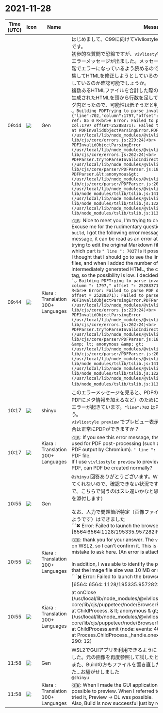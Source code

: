 # 2021-11-28

|Time (UTC)|Icon|Name|Message|
|---|---|---|---|
|09:44|![](https://avatars.slack-edge.com/2021-11-28/2760484838823_4e3ce5c4a1c8bdf8d04e_72.png)|Gen|はじめまして、C99に向けてVivliostyleでPDF作成しようとしているところです。<br>初歩的な質問で恐縮ですが、`vivliostyle build` を実行したところ、下記のエラーメッセージが出ました。メッセージ通りに取ると、HTML→PDFの段階でエラーになっているよう読めるので、元になるMarkdownファイルを編集してHTMLを修正しようとしているのですが、`"line":702`はどの部分を指しているのか確認可能でしょうか。<br>複数あるHTMLファイルを合計した際の行を見に行けばいいかと考え、中間生成されたHTMLを頭から行数を足していったところ、該当部分はheadタグ内だったので、可能性は低そうだと判断しました。<br>```◡ Building PDFTrying to parse invalid object: {"line":702,"column":1797,"offset":25288371})<br>Invalid object ref: 85 0 R<br>✖ Error: Failed to parse PDF document (line:702 col:1797 offset=25288371): Failed to parse invalid PDF object<br>    at PDFInvalidObjectParsingError.PDFParsingError [as constructor] (/usr/local/lib/node_modules/@vivliostyle/cli/node_modules/pdf-lib/cjs/core/errors.js:229:24)<br>    at new PDFInvalidObjectParsingError (/usr/local/lib/node_modules/@vivliostyle/cli/node_modules/pdf-lib/cjs/core/errors.js:262:24)<br>    at PDFParser.tryToParseInvalidIndirectObject (/usr/local/lib/node_modules/@vivliostyle/cli/node_modules/pdf-lib/cjs/core/parser/PDFParser.js:181:19)<br>    at PDFParser.&lt;anonymous&gt; (/usr/local/lib/node_modules/@vivliostyle/cli/node_modules/pdf-lib/cjs/core/parser/PDFParser.js:209:30)<br>    at step (/usr/local/lib/node_modules/@vivliostyle/cli/node_modules/pdf-lib/node_modules/tslib/tslib.js:141:27)<br>    at Object.throw (/usr/local/lib/node_modules/@vivliostyle/cli/node_modules/pdf-lib/node_modules/tslib/tslib.js:122:57)<br>    at rejected (/usr/local/lib/node_modules/@vivliostyle/cli/node_modules/pdf-lib/node_modules/tslib/tslib.js:113:69)```|
|09:44|![](https://avatars.slack-edge.com/2021-08-02/2324149410423_2aa7423c4133ecb9f168_72.png)|Kiara : Translation 100+ Languages|🇬🇧: Nice to meet you, I'm trying to create a PDF in Vivliostyle for C99.<br>Excuse me for the rudimentary question, but when I ran `vivliostyle build`, I got the following error message: If you take it according to the message, it can be read as an error at the stage of HTML → PDF, so I am trying to edit the original Markdown file and correct the HTML, but which part is `" line ": 702`? Is it possible to confirm that it points to?<br>I thought that I should go to see the line when summing multiple HTML files, and when I added the number of lines from the beginning of the intermediately generated HTML, the corresponding part was in the head tag, so the possibility is low. I decided so.<br>`` `◡ Building PDFTrying to parse invalid object: {"line ": 702," column ": 1797," offset ": 25288371})<br>Invalid object ref: 85 0 R<br>✖ Error: Failed to parse PDF document (line: 702 col: 1797 offset = 25288371): Failed to parse invalid PDF object<br>    at PDFInvalidObjectParsingError.PDFParsingError [as constructor] (/usr/local/lib/node_modules/@vivliostyle/cli/node_modules/pdf-lib/cjs/core/errors.js:229:24)<br>    at new PDFInvalidObjectParsingError (/usr/local/lib/node_modules/@vivliostyle/cli/node_modules/pdf-lib/cjs/core/errors.js:262:24)<br>    at PDFParser.tryToParseInvalidIndirectObject (/usr/local/lib/node_modules/@vivliostyle/cli/node_modules/pdf-lib/cjs/core/parser/PDFParser.js:181:19)<br>    at PDFParser. &amp; lt; anonymous &amp; gt; (/usr/local/lib/node_modules/@vivliostyle/cli/node_modules/pdf-lib/cjs/core/parser/PDFParser.js:209:30)<br>    at step (/usr/local/lib/node_modules/@vivliostyle/cli/node_modules/pdf-lib/node_modules/tslib/tslib.js:141:27)<br>    at Object.throw (/usr/local/lib/node_modules/@vivliostyle/cli/node_modules/pdf-lib/node_modules/tslib/tslib.js:122:57)<br>    at rejected (/usr/local/lib/node_modules/@vivliostyle/cli/node_modules/pdf-lib/node_modules/tslib/tslib.js:113:69) `` `|
|10:17|![](https://avatars.slack-edge.com/2018-04-27/354445776386_e258f5ed5ba887b08668_72.jpg)|shinyu|このエラーメッセージを見ると、PDFの後処理（Chromiumで出力されたPDFにメタ情報を加えるなど）のために使われているライブラリ pdf-lib でエラーが起きています。`"line":702` はPDFファイルの中の問題箇所でしょう。<br>`vivliostyle preview` でプレビュー表示してそこから印刷→PDF保存した場合は正常にPDFができますか？|
|10:17|![](https://avatars.slack-edge.com/2021-08-02/2324149410423_2aa7423c4133ecb9f168_72.png)|Kiara : Translation 100+ Languages|🇬🇧: If you see this error message, there is an error in the library pdf-lib used for PDF post-processing (such as adding meta information to the PDF output by Chromium). `" line ": 702` is probably the problem in the PDF file.<br>If I use `vivliostyle preview` to preview and print from there → save as PDF, can PDF be created normally?|
|10:55|![](https://avatars.slack-edge.com/2021-11-28/2760484838823_4e3ce5c4a1c8bdf8d04e_72.png)|Gen|`@shinyu` 回答ありがとうございます。WSL2で`vivliostyle preview` が動いてくれないので、確認できない状況です。こちらはPuppeteerのエラーなので、こちらで伺うのはスレ違いかなと思っております。（参考までにエラーを添付します）<br><br>なお、人力で問題箇所特定（画像ファイルサイズが10MB以上で大きすぎたようです）はできました<br>```✖ Error: Failed to launch the browser process!<br>[6564:6564:1128/195335.957282:FATAL:<http://gtk_compat.cc|gtk_compat.cc>(45)] Check failed: !check || library. <br>#0 0x55f656c47f49 base::debug::CollectStackTrace()<br>#1 0x55f656bb1933 base::debug::StackTrace::StackTrace()<br>#2 0x55f656bc5500 logging::LogMessage::~LogMessage()<br>#3 0x55f656bc604e logging::LogMessage::~LogMessage()<br>#4 0x55f659c7cc6c gtk::(anonymous namespace)::LoadGtkImpl()<br>#5 0x55f659c7c90b gtk::LoadGtk()<br>#6 0x55f659c778ac gtk::GtkUi::GtkUi()<br>#7 0x55f659c7771b BuildGtkUi()<br>#8 0x55f659b73268 ChromeBrowserMainExtraPartsViewsLinux::ToolkitInitialized()<br>#9 0x55f6567d0f59 ChromeBrowserMainParts::ToolkitInitialized()<br>#10 0x55f6548a8133 content::BrowserMainLoop::InitializeToolkit()<br>#11 0x55f6548a8acd content::BrowserMainRunnerImpl::Initialize()<br>#12 0x55f6548a4bdb content::BrowserMain()<br>#13 0x55f65676246a content::ContentMainRunnerImpl::RunBrowser()<br>#14 0x55f656761fdd content::ContentMainRunnerImpl::Run()<br>#15 0x55f65675f7cb content::RunContentProcess()<br>#16 0x55f6567600cd content::ContentMain()<br>#17 0x55f6535d2b11 ChromeMain<br>#18 0x7ff3a838a0b3 __libc_start_main<br>#19 0x55f6535d292a _start<br><br>[1128/195336.069255:ERROR:<http://file_io_posix.cc|file_io_posix.cc>(144)] open /sys/devices/system/cpu/cpu0/cpufreq/scaling_cur_freq: No such file or directory (2)<br>[1128/195336.069325:ERROR:<http://file_io_posix.cc|file_io_posix.cc>(144)] open /sys/devices/system/cpu/cpu0/cpufreq/scaling_max_freq: No such file or directory (2)<br>Received signal 6<br>#0 0x55f656c47f49 base::debug::CollectStackTrace()<br>#1 0x55f656bb1933 base::debug::StackTrace::StackTrace()<br>#2 0x55f656c47a21 base::debug::(anonymous namespace)::StackDumpSignalHandler()<br>#3 0x7ff3a945d3c0 (/usr/lib/x86_64-linux-gnu/libpthread-2.31.so+0x153bf)<br>#4 0x7ff3a83a918b gsignal<br>#5 0x7ff3a8388859 abort<br>#6 0x55f656c46cb5 base::debug::BreakDebugger()<br>#7 0x55f656bc5927 logging::LogMessage::~LogMessage()<br>#8 0x55f656bc604e logging::LogMessage::~LogMessage()<br>#9 0x55f659c7cc6c gtk::(anonymous namespace)::LoadGtkImpl()<br>#10 0x55f659c7c90b gtk::LoadGtk()<br>#11 0x55f659c778ac gtk::GtkUi::GtkUi()<br>#12 0x55f659c7771b BuildGtkUi()<br>#13 0x55f659b73268 ChromeBrowserMainExtraPartsViewsLinux::ToolkitInitialized()<br>#14 0x55f6567d0f59 ChromeBrowserMainParts::ToolkitInitialized()<br>#15 0x55f6548a8133 content::BrowserMainLoop::InitializeToolkit()<br>#16 0x55f6548a8acd content::BrowserMainRunnerImpl::Initialize()<br>#17 0x55f6548a4bdb content::BrowserMain()<br>#18 0x55f65676246a content::ContentMainRunnerImpl::RunBrowser()<br>#19 0x55f656761fdd content::ContentMainRunnerImpl::Run()<br>#20 0x55f65675f7cb content::RunContentProcess()<br>#21 0x55f6567600cd content::ContentMain()<br>#22 0x55f6535d2b11 ChromeMain<br>#23 0x7ff3a838a0b3 __libc_start_main<br>#24 0x55f6535d292a _start<br>  r8: 0000000000000000  r9: 00007ffe14c796f0 r10: 0000000000000008 r11: 0000000000000246<br> r12: 00003db8002b9540 r13: 00007ffe14c79950 r14: 00003db8002b9550 r15: aaaaaaaaaaaaaaaa<br>  di: 0000000000000002  si: 00007ffe14c796f0  bp: 00007ffe14c79940  bx: 00007ff3a71c8500<br>  dx: 0000000000000000  ax: 0000000000000000  cx: 00007ff3a83a918b  sp: 00007ffe14c796f0<br>  ip: 00007ff3a83a918b efl: 0000000000000246 cgf: 002b000000000033 erf: 0000000000000000<br> trp: 0000000000000000 msk: 0000000000000000 cr2: 0000000000000000<br>[end of stack trace]<br><br><br>TROUBLESHOOTING: <https://github.com/puppeteer/puppeteer/blob/main/docs/troubleshooting.md><br><br>    at onClose (/usr/local/lib/node_modules/@vivliostyle/cli/node_modules/puppeteer-core/lib/cjs/puppeteer/node/BrowserRunner.js:197:20)<br>    at ChildProcess.&lt;anonymous&gt; (/usr/local/lib/node_modules/@vivliostyle/cli/node_modules/puppeteer-core/lib/cjs/puppeteer/node/BrowserRunner.js:188:79)<br>    at ChildProcess.emit (node:events:402:35)<br>    at Process.ChildProcess._handle.onexit (node:internal/child_process:290:12)```|
|10:55|![](https://avatars.slack-edge.com/2021-08-02/2324149410423_2aa7423c4133ecb9f168_72.png)|Kiara : Translation 100+ Languages|🇬🇧:  thank you for your answer. The `vivliostyle preview` doesn't work on WSL2, so I can't confirm it. This is a Puppeteer error, so I think it's a mistake to ask here. (An error is attached for reference)<br><br>In addition, I was able to identify the problematic part manually (it seems that the image file size was 10 MB or more and it was too large).<br>`` `✖️ Error: Failed to launch the browser process!<br>[6564: 6564: 1128/195335.957282: FATAL: <http://gtk_compat.cc|gtk_compat.cc> (45)] Check failed:! check || library.<br># 0 0x55f656c47f49 base :: debug :: CollectStackTrace ()<br># 1 0x55f656bb1933 base :: debug :: StackTrace :: StackTrace ()<br># 2 0x55f656bc5500 logging :: LogMessage :: ~ LogMessage ()<br># 3 0x55f656bc604e logging :: LogMessage :: ~ LogMessage ()<br># 4 0x55f659c7cc6c gtk :: (anonymous namespace) :: LoadGtkImpl ()<br># 5 0x55f659c7c90b gtk :: LoadGtk ()<br># 6 0x55f659c778ac gtk :: GtkUi :: GtkUi ()<br># 7 0x55f659c7771b BuildGtkUi ()<br># 8 0x55f659b73268 ChromeBrowserMainExtraPartsViewsLinux :: ToolkitInitialized ()<br># 9 0x55f6567d0f59 ChromeBrowserMainParts :: ToolkitInitialized ()<br># 10 0x55f6548a8133 content :: BrowserMainLoop :: InitializeToolkit ()<br># 11 0x55f6548a8acd content :: BrowserMainRunnerImpl :: Initialize ()<br># 12 0x55f6548a4bdb content :: BrowserMain ()<br># 13 0x55f65676246a content :: ContentMainRunnerImpl :: RunBrowser ()<br># 14 0x55f656761fdd content :: ContentMainRunnerImpl :: Run ()<br># 15 0x55f65675f7cb content :: RunContentProcess ()<br># 16 0x55f6567600cd content :: ContentMain ()<br># 17 0x55f6535d2b11 ChromeMain<br># 18 0x7ff3a838a0b3 __libc_start_main<br># 19 0x55f6535d292a _start<br><br>[1128/195336.069255: ERROR: <http://file_io_posix.cc|file_io_posix.cc> (144)] open /sys/devices/system/cpu/cpu0/cpufreq/scaling_cur_freq: No such file or directory (2)<br>[1128/195336.069325: ERROR: <http://file_io_posix.cc|file_io_posix.cc> (144)] open /sys/devices/system/cpu/cpu0/cpufreq/scaling_max_freq: No such file or directory (2)<br>Received signal 6<br># 0 0x55f656c47f49 base :: debug :: CollectStackTrace ()<br># 1 0x55f656bb1933 base :: debug :: StackTrace :: StackTrace ()<br># 2 0x55f656c47a21 base :: debug :: (anonymous namespace) :: StackDumpSignalHandler ()<br># 3 0x7ff3a945d3c0 (/usr/lib/x86_64-linux-gnu/libpthread-2.31.so+0x153bf)<br># 4 0x7ff3a83a918b gsignal<br># 5 0x7ff3a8388859 abort<br># 6 0x55f656c46cb5 base :: debug :: BreakDebugger ()<br># 7 0x55f656bc5927 logging :: LogMessage :: ~ LogMessage ()<br># 8 0x55f656bc604e logging :: LogMessage :: ~ LogMessage ()<br># 9 0x55f659c7cc6c gtk :: (anonymous namespace) :: LoadGtkImpl ()<br># 10 0x55f659c7c90b gtk :: LoadGtk ()<br># 11 0x55f659c778ac gtk :: GtkUi :: GtkUi ()<br># 12 0x55f659c7771b BuildGtkUi ()<br># 13 0x55f659b73268 ChromeBrowserMainExtraPartsViewsLinux :: ToolkitInitialized ()<br># 14 0x55f6567d0f59 ChromeBrowserMainParts :: ToolkitInitialized ()<br># 15 0x55f6548a8133 content :: BrowserMainLoop :: InitializeToolkit ()<br># 16 0x55f6548a8acd content :: BrowserMainRunnerImpl :: Initialize ()<br># 17 0x55f6548a4bdb content :: BrowserMain ()<br># 18 0x55f65676246a content :: ContentMainRunnerImpl :: RunBrowser ()<br># 19 0x55f656761fdd content :: ContentMainRunnerImpl :: Run ()<br># 20 0x55f65675f7cb content :: RunContentProcess ()<br># 21 0x55f6567600cd content :: ContentMain ()<br># 22 0x55f6535d2b11 ChromeMain<br># 23 0x7ff3a838a0b3 __libc_start_main<br># 24 0x55f6535d292a _start<br>  r8: 0000000000000000 r9: 00007ffe14c796f0 r10: 0000000000000008 r11: 0000000000000246<br> r12: 00003db8002b9540 r13: 00007ffe14c79950 r14: 00003db8002b9550 r15: aaaaaaaaaaaaaaaa<br>  di: 0000000000000002 si: 00007ffe14c796f0 bp: 00007ffe14c79940 bx: 00007ff3a71c8500<br>  dx: 0000000000000000 ax: 0000000000000000 cx: 00007ff3a83a918b sp: 00007ffe14c796f0<br>  ip: 00007ff3a83a918b efl: 0000000000000246 cgf: 002b000000000033 erf: 0000000000000000<br> trp: 0000000000000000 msk: 0000000000000000 cr2: 0000000000000000<br>[end of stack trace]<br><br><br>TROUBLESHOOTING: <https://github.com/puppeteer/puppeteer/blob/main/docs/troubleshooting.md><br>|
|10:55|![](https://avatars.slack-edge.com/2021-08-02/2324149410423_2aa7423c4133ecb9f168_72.png)|Kiara : Translation 100+ Languages|    at onClose (/usr/local/lib/node_modules/@vivliostyle/cli/node_modules/puppeteer-core/lib/cjs/puppeteer/node/BrowserRunner.js: 197: 20)<br>    at ChildProcess. &amp; lt; anonymous &amp; gt; (/usr/local/lib/node_modules/@vivliostyle/cli/node_modules/puppeteer-core/lib/cjs/puppeteer/node/BrowserRunner.js:188:79)<br>    at ChildProcess.emit (node: events: 402:35)<br>    at Process.ChildProcess._handle.onexit (node: internal / child_process: 290: 12) `` ``|
|11:58|![](https://avatars.slack-edge.com/2021-11-28/2760484838823_4e3ce5c4a1c8bdf8d04e_72.png)|Gen|WSL2でGUIアプリを利用できるようにしたところ、preview可能になりました。元の画像を再度参照して試したところ、Preview→DL可能でした。<br>また、Buildの方もファイルを置き直しただけで成功するようになりました…お騒がせしました<br>`@shinyu`|
|11:58|![](https://avatars.slack-edge.com/2021-08-02/2324149410423_2aa7423c4133ecb9f168_72.png)|Kiara : Translation 100+ Languages|🇬🇧: When I made the GUI application available on WSL2, it became possible to preview. When I referred to the original image again and tried it, Preview → DL was possible.<br>Also, Build is now successful just by repositioning the files ...<br>|
